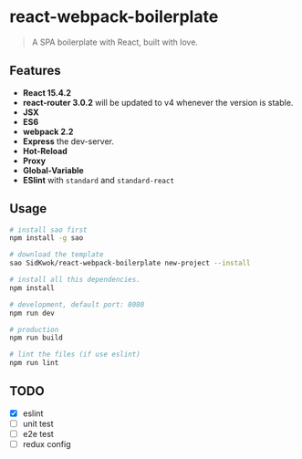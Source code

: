 # react-webpack-boilerplate

> A SPA boilerplate with React, built with love.

## Features
 - **React 15.4.2**
 - **react-router 3.0.2** will be updated to v4 whenever the version is stable.
 - **JSX**
 - **ES6**
 - **webpack 2.2**
 - **Express** the dev-server.
 - **Hot-Reload**
 - **Proxy**
 - **Global-Variable**
 - **ESlint** with `standard` and `standard-react`

## Usage

```bash
# install sao first
npm install -g sao

# download the template
sao SidKwok/react-webpack-boilerplate new-project --install

# install all this dependencies.
npm install

# development, default port: 8080
npm run dev

# production
npm run build

# lint the files (if use eslint)
npm run lint
```

## TODO
* [x] eslint
* [ ] unit test
* [ ] e2e test
* [ ] redux config
